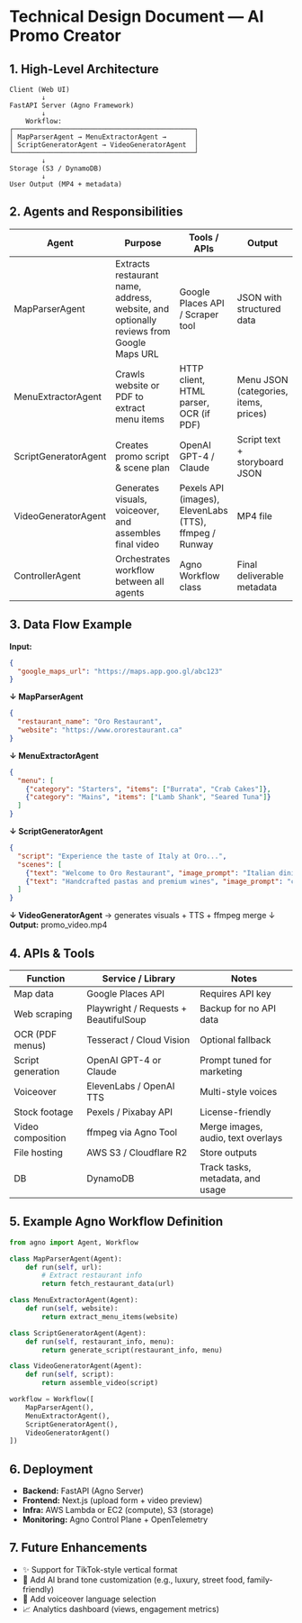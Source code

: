 # Technical Design Document — AI Promo Creator

## 1. High-Level Architecture

```
Client (Web UI)
        ↓
FastAPI Server (Agno Framework)
        ↓
    Workflow:
┌─────────────────────────────────────────────┐
│ MapParserAgent → MenuExtractorAgent →       │
│ ScriptGeneratorAgent → VideoGeneratorAgent  │
└─────────────────────────────────────────────┘
        ↓
Storage (S3 / DynamoDB)
        ↓
User Output (MP4 + metadata)
```

## 2. Agents and Responsibilities

| Agent | Purpose | Tools / APIs | Output |
|-------|---------|--------------|--------|
| MapParserAgent | Extracts restaurant name, address, website, and optionally reviews from Google Maps URL | Google Places API / Scraper tool | JSON with structured data |
| MenuExtractorAgent | Crawls website or PDF to extract menu items | HTTP client, HTML parser, OCR (if PDF) | Menu JSON (categories, items, prices) |
| ScriptGeneratorAgent | Creates promo script & scene plan | OpenAI GPT-4 / Claude | Script text + storyboard JSON |
| VideoGeneratorAgent | Generates visuals, voiceover, and assembles final video | Pexels API (images), ElevenLabs (TTS), ffmpeg / Runway | MP4 file |
| ControllerAgent | Orchestrates workflow between all agents | Agno Workflow class | Final deliverable metadata |

## 3. Data Flow Example

**Input:**
```json
{
  "google_maps_url": "https://maps.app.goo.gl/abc123"
}
```

**↓ MapParserAgent**
```json
{
  "restaurant_name": "Oro Restaurant",
  "website": "https://www.ororestaurant.ca"
}
```

**↓ MenuExtractorAgent**
```json
{
  "menu": [
    {"category": "Starters", "items": ["Burrata", "Crab Cakes"]},
    {"category": "Mains", "items": ["Lamb Shank", "Seared Tuna"]}
  ]
}
```

**↓ ScriptGeneratorAgent**
```json
{
  "script": "Experience the taste of Italy at Oro...",
  "scenes": [
    {"text": "Welcome to Oro Restaurant", "image_prompt": "Italian dining interior"},
    {"text": "Handcrafted pastas and premium wines", "image_prompt": "close-up pasta dish"}
  ]
}
```

**↓ VideoGeneratorAgent**
→ generates visuals + TTS + ffmpeg merge
↓
**Output:** promo_video.mp4

## 4. APIs & Tools

| Function | Service / Library | Notes |
|----------|-------------------|-------|
| Map data | Google Places API | Requires API key |
| Web scraping | Playwright / Requests + BeautifulSoup | Backup for no API data |
| OCR (PDF menus) | Tesseract / Cloud Vision | Optional fallback |
| Script generation | OpenAI GPT-4 or Claude | Prompt tuned for marketing |
| Voiceover | ElevenLabs / OpenAI TTS | Multi-style voices |
| Stock footage | Pexels / Pixabay API | License-friendly |
| Video composition | ffmpeg via Agno Tool | Merge images, audio, text overlays |
| File hosting | AWS S3 / Cloudflare R2 | Store outputs |
| DB | DynamoDB | Track tasks, metadata, and usage |

## 5. Example Agno Workflow Definition

```python
from agno import Agent, Workflow

class MapParserAgent(Agent):
    def run(self, url):
        # Extract restaurant info
        return fetch_restaurant_data(url)

class MenuExtractorAgent(Agent):
    def run(self, website):
        return extract_menu_items(website)

class ScriptGeneratorAgent(Agent):
    def run(self, restaurant_info, menu):
        return generate_script(restaurant_info, menu)

class VideoGeneratorAgent(Agent):
    def run(self, script):
        return assemble_video(script)

workflow = Workflow([
    MapParserAgent(),
    MenuExtractorAgent(),
    ScriptGeneratorAgent(),
    VideoGeneratorAgent()
])
```

## 6. Deployment

- **Backend:** FastAPI (Agno Server)
- **Frontend:** Next.js (upload form + video preview)
- **Infra:** AWS Lambda or EC2 (compute), S3 (storage)
- **Monitoring:** Agno Control Plane + OpenTelemetry

## 7. Future Enhancements

- ✨ Support for TikTok-style vertical format
- 🧠 Add AI brand tone customization (e.g., luxury, street food, family-friendly)
- 💬 Add voiceover language selection
- 📈 Analytics dashboard (views, engagement metrics)